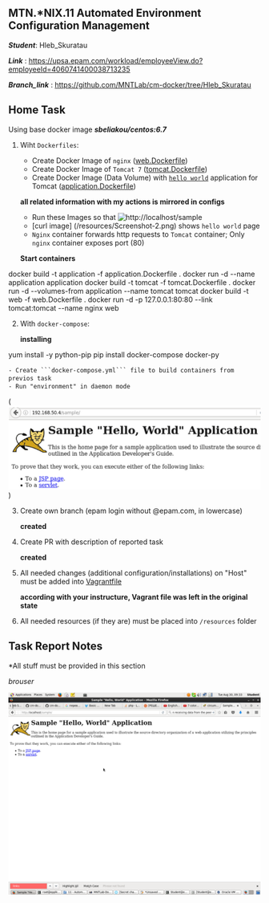 MTN.*NIX.11 Automated Environment Configuration Management
---

***Student***: Hleb_Skuratau

***Link*** : https://upsa.epam.com/workload/employeeView.do?employeeId=4060741400038713235

***Branch_link*** : https://github.com/MNTLab/cm-docker/tree/Hleb_Skuratau

Home Task
---

Using base docker image ***sbeliakou/centos:6.7***

1. Wiht ```Dockerfiles```:
    - Create Docker Image of ```nginx``` ([web.Dockerfile](/web.Dockerfile))
    - Create Docker Image of ```Tomcat 7``` ([tomcat.Dockerfile](/tomcat.Dockerfile))
    - Create Docker Image (Data Volume) with [```hello world```](https://tomcat.apache.org/tomcat-7.0-doc/appdev/sample/sample.war) application for Tomcat ([application.Dockerfile](application.Dockerfile))

    **all related information with my actions is mirrored in configs**

   - Run these Images so that ![http://localhost/sample](#screen) 
   - [curl image] (/resources/Screenshot-2.png)  shows ```hello world``` page
   - ```Nginx``` container forwards http requests to ```Tomcat``` container; Only ```nginx``` container exposes port (80)

    **Start containers**

docker build -t application -f application.Dockerfile .
docker run -d --name application application
docker build -t tomcat -f tomcat.Dockerfile .
docker run -d --volumes-from application --name tomcat tomcat
docker build -t web -f web.Dockerfile .
docker run -d -p 127.0.0.1:80:80 --link tomcat:tomcat --name nginx web


2. With ```docker-compose```:

   **installing**

yum install -y python-pip
pip install docker-compose docker-py

    - Create ```docker-compose.yml``` file to build containers from previos task
    - Run "environment" in daemon mode
    
(![screen with start](/resources/Screenshot.png))

3. Create own branch (epam login without @epam.com, in lowercase)

    **created**
    
4. Create PR with description of reported task

    **created**
    
5. All needed changes (additional configuration/installations) on "Host" must be added into [Vagrantfile](/Vagrantfile)

    **according with your instructure, Vagrant file was left in the original state**
    
6. All needed resources (if they are) must be placed into ```/resources``` folder

Task Report Notes
---
*All stuff must be provided in this section

<a id="screen"></a>

*brouser*

![Alt text](/resources/Screenshot-3.png "scr1")
